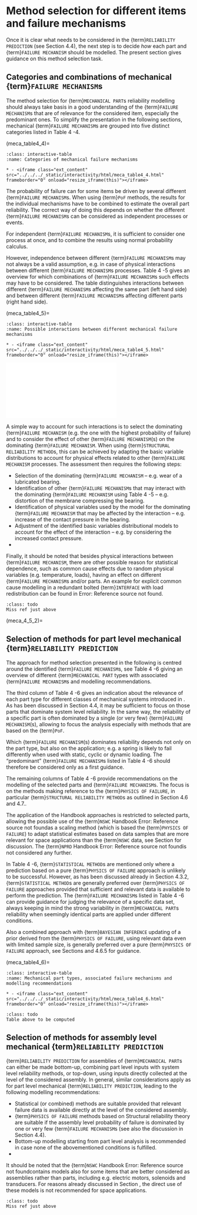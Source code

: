 # Method selection for different items and failure mechanisms

Once it is clear what needs to be considered in the {term}`RELIABILITY PREDICTION` (see Section 4.4), the next step is to decide _how_ each part and {term}`FAILURE MECHANISM` should be modelled. The present section gives guidance on this method selection task.

## Categories and combinations of mechanical {term}`FAILURE MECHANISM`s
The method selection for {term}`MECHANICAL PART`s reliability modelling should always take basis in a good understanding of the {term}`FAILURE MECHANISM`s that are of relevance for the considered item, especially the predominant ones. To simplify the presentation in the following sections, mechanical {term}`FAILURE MECHANISM`s are grouped into five distinct categories listed in Table  4 -4.

(meca_table4_4)=
```{list-table} Categories of mechanical failure mechanisms
:class: interactive-table
:name: Categories of mechanical failure mechanisms

* - <iframe class="ext_content" src="../../../_static/interactivity/html/meca_table4_4.html" frameborder="0" onload="resize_iframe(this)"></iframe>
```

The probability of failure can for some items be driven by several different {term}`FAILURE MECHANISM`s. When using {term}`PoF` methods, the results for the individual mechanisms have to be combined to estimate the overall part reliability. The correct way of doing this depends on whether the different {term}`FAILURE MECHANISM`s can be considered as independent processes or events.

For independent {term}`FAILURE MECHANISM`s, it is sufficient to consider one process at once, and to combine the results using normal probability calculus.

However, independence between different {term}`FAILURE MECHANISM`s may not always be a valid assumption, e.g. in case of physical interactions between different {term}`FAILURE MECHANISM`s processes. Table   4 -5 gives an overview for which combinations of {term}`FAILURE MECHANISM`s such effects may have to be considered. The table distinguishes interactions between different {term}`FAILURE MECHANISM`s affecting the same part (left hand side) and between different {term}`FAILURE MECHANISM`s affecting different parts (right hand side).

(meca_table4_5)=
```{list-table} Possible interactions between different mechanical failure mechanisms
:class: interactive-table
:name: Possible interactions between different mechanical failure mechanisms

* - <iframe class="ext_content" src="../../../_static/interactivity/html/meca_table4_5.html" frameborder="0" onload="resize_iframe(this)"></iframe>
```

<iframe class="ext_content" src="../../../_static/interactivity/html/decision_tree2.html" frameborder="0" onload="resize_iframe(this)"></iframe>

A simple way to account for such interactions is to select the dominating {term}`FAILURE MECHANISM` (e.g. the one with the highest probability of failure) and to consider the effect of other {term}`FAILURE MECHANISM`(s) on the dominating {term}`FAILURE MECHANISM`. When using {term}`STRUCTURAL RELIABILITY METHOD`s, this can be achieved by adapting the basic variable distributions to account for physical effects related to other {term}`FAILURE MECHANISM` processes. The assessment then requires the following steps:

* Selection of the dominating {term}`FAILURE MECHANISM` – e.g. wear of a lubricated bearing.
* Identification of other {term}`FAILURE MECHANISM`s that may interact with the dominating {term}`FAILURE MECHANISM` using Table   4 -5 – e.g. distortion of the membrane compressing the bearing.
* Identification of physical variables used by the model for the dominating {term}`FAILURE MECHANISM` that may be affected by the interaction – e.g. increase of the contact pressure in the bearing.
* Adjustment of the identified basic variables distributional models to account for the effect of the interaction – e.g. by considering the increased contact pressure.
* 
Finally, it should be noted that besides physical interactions between {term}`FAILURE MECHANISM`, there are other possible reason for statistical dependence, such as common cause effects due to random physical variables (e.g. temperature, loads), having an effect on different {term}`FAILURE MECHANISM`s and/or parts. An example for explicit common cause modelling in a redundant bolted {term}`INTERFACE` with load redistribution can be found in Error: Reference source not found.

```{admonition} Todo
:class: todo
Miss ref just above
```
(meca_4_5_2)=
## Selection of methods for part level mechanical {term}`RELIABILITY PREDICTION`
The approach for method selection presented in the following is centred around the identified {term}`FAILURE MECHANISM`s, see Table   4 -6 giving an overview of different {term}`MECHANICAL PART` types with associated {term}`FAILURE MECHANISM`s and modelling recommendations.

The third column of Table   4 -6 gives an indication about the relevance of each part type for different classes of mechanical systems introduced in . As has been discussed in Section 4.4, it may be sufficient to focus on those parts that dominate system level reliability. In the same way, the reliability of a specific part is often dominated by a single (or very few) {term}`FAILURE MECHANISM`(s), allowing to focus the analysis especially with methods that are based on the {term}`PoF`. 

Which {term}`FAILURE MECHANISM`(s) dominates reliability depends not only on the part type, but also on the application; e.g. a spring is likely to fail differently when used with static, cyclic or dynamic loading. The “predominant” {term}`FAILURE MECHANISM`s listed in Table   4 -6 should therefore be considered only as a first guidance.

The remaining columns of Table   4 -6 provide recommendations on the modelling of the selected parts and {term}`FAILURE MECHANISM`s. The focus is on the methods making reference to the {term}`PHYSICS OF FAILURE`, in particular {term}`STRUCTURAL RELIABILITY METHOD`s as outlined in Section 4.6 and 4.7.. 

The application of the Handbook approaches is restricted to selected parts, allowing the possible use of the {term}`NSWC` Handbook Error: Reference source not foundas a scaling method (which is based the {term}`PHYSICS OF FAILURE`) to adapt statistical estimates based on data samples that are more relevant for space applications than the {term}`NSWC` data, see Section  for discussion. The {term}`NPRD` Handbook Error: Reference source not foundis not considered any further. 

In Table   4 -6, {term}`STATISTICAL METHOD`s are mentioned only where a prediction based on a pure {term}`PHYSICS OF FAILURE` approach is unlikely to be successful. However, as has been discussed already in Section 4.3.2, {term}`STATISTICAL METHOD`s are generally preferred over {term}`PHYSICS OF FAILURE` approaches provided that sufficient and relevant data is available to perform the prediction. The {term}`FAILURE MECHANISM`s listed in Table   4 -6 can provide guidance for judging the relevance of a specific data set, always keeping in mind the strong variability in {term}`MECHANICAL PART`s reliability when seemingly identical parts are applied under different conditions.

Also a combined approach with {term}`BAYESIAN INFERENCE` updating of a prior derived from the {term}`PHYSICS OF FAILURE`, using relevant data even with limited sample size, is generally preferred over a pure {term}`PHYSICS OF FAILURE` approach, see Sections  and 4.6.5 for guidance.

(meca_table4_6)=
```{list-table} Mechanical part types, associated failure mechanisms and modelling recommendations
:class: interactive-table
:name: Mechanical part types, associated failure mechanisms and modelling recommendations

* - <iframe class="ext_content" src="../../../_static/interactivity/html/meca_table4_6.html" frameborder="0" onload="resize_iframe(this)"></iframe>
```

```{admonition} Todo
:class: todo
Table above to be computed
```

## Selection of methods for assembly level mechanical {term}`RELIABILITY PREDICTION`
{term}`RELIABILITY PREDICTION` for assemblies of {term}`MECHANICAL PART`s can either be made bottom-up, combining part level inputs with system level reliability methods, or top-down, using inputs directly collected at the level of the considered assembly. In general, similar considerations apply as for part level mechanical {term}`RELIABILITY PREDICTION`, leading to the following modelling recommendations:

* Statistical (or combined) methods are suitable provided that relevant failure data is available directly at the level of the considered assembly.
* {term}`PHYSICS OF FAILURE` methods based on Structural reliability theory are suitable if the assembly level probability of failure is dominated by one or very few {term}`FAILURE MECHANISM`s (see also the discussion in Section 4.4).
* Bottom-up modelling starting from part level analysis is recommended in case none of the abovementioned conditions is fulfilled.
* 
It should be noted that the {term}`NSWC` Handbook Error: Reference source not foundcontains models also for some items that are better considered as assemblies rather than parts, including e.g. electric motors, solenoids and transducers. For reasons already discussed in Section , the direct use of these models is not recommended for space applications.

```{admonition} Todo
:class: todo
Miss ref just above
```

